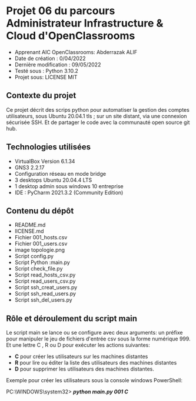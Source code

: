 # Projet 06 du parcours Administrateur Infrastructure & Cloud d'OpenClassrooms


 * Apprenant  AIC OpenClassrooms: Abderrazak ALIF  
 * Date de création : 0/04/2022  
 * Dernière modification : 09/05/2022  
 * Testé sous : Python 3.10.2
 * Projet sous: LICENSE  MIT 
 
## Contexte du projet

Ce projet décrit des scrips python pour automatiser la gestion des comptes utilisateurs, sous Ubuntu 20.04.1 tls ; sur un site distant, via une connexion sécurisée SSH. Et de partager  le code avec la communauté open source git hub.


## Technologies utilisées 

* VirtualBox Version 6.1.34
* GNS3 2.2.17 
* Configuration réseau  en mode bridge
* 3 desktops Ubuntu 20.04.4 LTS
* 1 desktop admin sous windows 10 entreprise
* IDE : PyCharm 2021.3.2 (Community Edition)


## Contenu du dépôt

* README.md  
* lICENSE.md
* Fichier 001_hosts.csv
* Fichier 001_users.csv
* image topologie.png
* Script config.py
* Script Python :main.py  
* Script check_file.py
* Script read_hosts_csv.py
* Script read_users_csv.py
* Script ssh_creat_users.py
* Script ssh_read_users.py
* Script ssh_del_users.py

## Rôle  et déroulement du script main 

Le script main se lance ou se configure  avec deux arguments:
un préfixe  pour manipuler  le jeu de fichiers d'entrée csv  sous la forme  numérique 999.
Et une  lettre C , R ou D  pour exécuter les actions suivantes:

* **C** pour créer les utilisateurs sur les machines  distantes 
* **R** pour lire ou éditer la liste des utilisateurs des machines distantes
* **D** pour supprimer les utilisateurs des machines distantes.

Exemple pour créer les utilisateurs  sous la console windows PowerShell:

PC:\WINDOWS\system32> **_python main.py 001 C_**




  